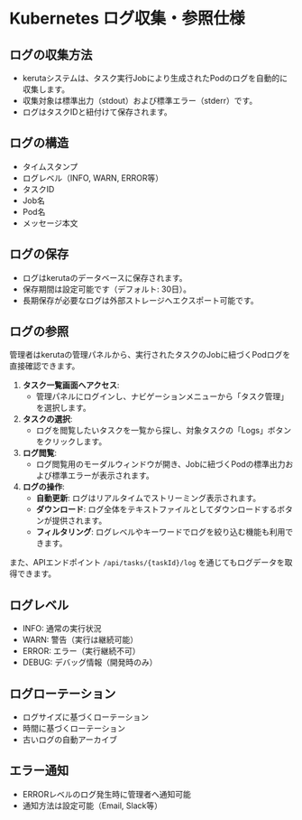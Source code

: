 # Kubernetes ログ収集・参照仕様

## ログの収集方法
- kerutaシステムは、タスク実行Jobにより生成されたPodのログを自動的に収集します。
- 収集対象は標準出力（stdout）および標準エラー（stderr）です。
- ログはタスクIDと紐付けて保存されます。

## ログの構造
- タイムスタンプ
- ログレベル（INFO, WARN, ERROR等）
- タスクID
- Job名
- Pod名
- メッセージ本文

## ログの保存
- ログはkerutaのデータベースに保存されます。
- 保存期間は設定可能です（デフォルト: 30日）。
- 長期保存が必要なログは外部ストレージへエクスポート可能です。

## ログの参照
管理者はkerutaの管理パネルから、実行されたタスクのJobに紐づくPodログを直接確認できます。

1. **タスク一覧画面へアクセス**:
   - 管理パネルにログインし、ナビゲーションメニューから「タスク管理」を選択します。
2. **タスクの選択**:
   - ログを閲覧したいタスクを一覧から探し、対象タスクの「Logs」ボタンをクリックします。
3. **ログ閲覧**:
   - ログ閲覧用のモーダルウィンドウが開き、Jobに紐づくPodの標準出力および標準エラーが表示されます。
4. **ログの操作**:
   - **自動更新**: ログはリアルタイムでストリーミング表示されます。
   - **ダウンロード**: ログ全体をテキストファイルとしてダウンロードするボタンが提供されます。
   - **フィルタリング**: ログレベルやキーワードでログを絞り込む機能も利用できます。

また、APIエンドポイント `/api/tasks/{taskId}/log` を通じてもログデータを取得できます。

## ログレベル
- INFO: 通常の実行状況
- WARN: 警告（実行は継続可能）
- ERROR: エラー（実行継続不可）
- DEBUG: デバッグ情報（開発時のみ）

## ログローテーション
- ログサイズに基づくローテーション
- 時間に基づくローテーション
- 古いログの自動アーカイブ

## エラー通知
- ERRORレベルのログ発生時に管理者へ通知可能
- 通知方法は設定可能（Email, Slack等） 